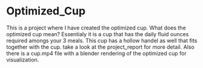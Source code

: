 # Optimized_Cup

This is a project where I have created the optimized cup. What does the optimized cup mean? 
Essentialy it is a cup that has the daily fluid ounces required amongs your 3 meals. 
This cup has a hollow handel as well that fits together with the cup. take a look at the project_report for more detail.
Also there is a cup.mp4 file with a blender rendering of the optimized cup for visualization.
